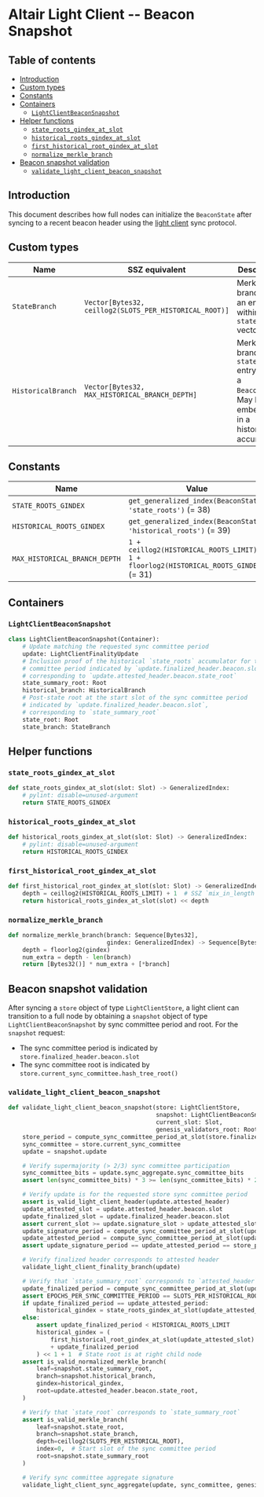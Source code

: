 # Altair Light Client -- Beacon Snapshot

## Table of contents

<!-- TOC -->
<!-- START doctoc generated TOC please keep comment here to allow auto update -->
<!-- DON'T EDIT THIS SECTION, INSTEAD RE-RUN doctoc TO UPDATE -->

- [Introduction](#introduction)
- [Custom types](#custom-types)
- [Constants](#constants)
- [Containers](#containers)
  - [`LightClientBeaconSnapshot`](#lightclientbeaconsnapshot)
- [Helper functions](#helper-functions)
  - [`state_roots_gindex_at_slot`](#state_roots_gindex_at_slot)
  - [`historical_roots_gindex_at_slot`](#historical_roots_gindex_at_slot)
  - [`first_historical_root_gindex_at_slot`](#first_historical_root_gindex_at_slot)
  - [`normalize_merkle_branch`](#normalize_merkle_branch)
- [Beacon snapshot validation](#beacon-snapshot-validation)
  - [`validate_light_client_beacon_snapshot`](#validate_light_client_beacon_snapshot)

<!-- END doctoc generated TOC please keep comment here to allow auto update -->
<!-- /TOC -->

## Introduction

This document describes how full nodes can initialize the `BeaconState` after syncing to a recent beacon header using the [light client](./light-client.md) sync protocol.

## Custom types

| Name | SSZ equivalent | Description
| - | - | - |
| `StateBranch` | `Vector[Bytes32, ceillog2(SLOTS_PER_HISTORICAL_ROOT)]` | Merkle branch of an entry within a `state_roots` vector |
| `HistoricalBranch` | `Vector[Bytes32, MAX_HISTORICAL_BRANCH_DEPTH]` | Merkle branch of a `state_roots` entry within a `BeaconState`. May be embedded in a historical accumulator |

## Constants

| Name | Value |
| - | - |
| `STATE_ROOTS_GINDEX` | `get_generalized_index(BeaconState, 'state_roots')` (= 38) |
| `HISTORICAL_ROOTS_GINDEX` | `get_generalized_index(BeaconState, 'historical_roots')` (= 39) |
| `MAX_HISTORICAL_BRANCH_DEPTH` | `1 + ceillog2(HISTORICAL_ROOTS_LIMIT) + 1 + floorlog2(HISTORICAL_ROOTS_GINDEX)` (= 31) |

## Containers

### `LightClientBeaconSnapshot`

```python
class LightClientBeaconSnapshot(Container):
    # Update matching the requested sync committee period
    update: LightClientFinalityUpdate
    # Inclusion proof of the historical `state_roots` accumulator for the sync
    # committee period indicated by `update.finalized_header.beacon.slot`,
    # corresponding to `update.attested_header.beacon.state_root`
    state_summary_root: Root
    historical_branch: HistoricalBranch
    # Post-state root at the start slot of the sync committee period
    # indicated by `update.finalized_header.beacon.slot`,
    # corresponding to `state_summary_root`
    state_root: Root
    state_branch: StateBranch
```

## Helper functions

### `state_roots_gindex_at_slot`

```python
def state_roots_gindex_at_slot(slot: Slot) -> GeneralizedIndex:
    # pylint: disable=unused-argument
    return STATE_ROOTS_GINDEX
```

### `historical_roots_gindex_at_slot`

```python
def historical_roots_gindex_at_slot(slot: Slot) -> GeneralizedIndex:
    # pylint: disable=unused-argument
    return HISTORICAL_ROOTS_GINDEX
```

### `first_historical_root_gindex_at_slot`

```python
def first_historical_root_gindex_at_slot(slot: Slot) -> GeneralizedIndex:
    depth = ceillog2(HISTORICAL_ROOTS_LIMIT) + 1  # SSZ `mix_in_length`
    return historical_roots_gindex_at_slot(slot) << depth
```

### `normalize_merkle_branch`

```python
def normalize_merkle_branch(branch: Sequence[Bytes32],
                            gindex: GeneralizedIndex) -> Sequence[Bytes32]:
    depth = floorlog2(gindex)
    num_extra = depth - len(branch)
    return [Bytes32()] * num_extra + [*branch]
```

## Beacon snapshot validation

After syncing a `store` object of type `LightClientStore`, a light client can transition to a full node by obtaining a `snapshot` object of type `LightClientBeaconSnapshot` by sync committee period and root. For the `snapshot` request:

- The sync committee period is indicated by `store.finalized_header.beacon.slot`
- The sync committee root is indicated by `store.current_sync_committee.hash_tree_root()`

### `validate_light_client_beacon_snapshot`

```python
def validate_light_client_beacon_snapshot(store: LightClientStore,
                                          snapshot: LightClientBeaconSnapshot,
                                          current_slot: Slot,
                                          genesis_validators_root: Root) -> None:
    store_period = compute_sync_committee_period_at_slot(store.finalized_header.beacon.slot)
    sync_committee = store.current_sync_committee
    update = snapshot.update

    # Verify supermajority (> 2/3) sync committee participation
    sync_committee_bits = update.sync_aggregate.sync_committee_bits
    assert len(sync_committee_bits) * 3 >= len(sync_committee_bits) * 2

    # Verify update is for the requested store sync committee period
    assert is_valid_light_client_header(update.attested_header)
    update_attested_slot = update.attested_header.beacon.slot
    update_finalized_slot = update.finalized_header.beacon.slot
    assert current_slot >= update.signature_slot > update_attested_slot > update_finalized_slot
    update_signature_period = compute_sync_committee_period_at_slot(update.signature_slot)
    update_attested_period = compute_sync_committee_period_at_slot(update_attested_slot)
    assert update_signature_period == update_attested_period == store_period

    # Verify finalized header corresponds to attested header
    validate_light_client_finality_branch(update)

    # Verify that `state_summary_root` corresponds to `attested_header`
    update_finalized_period = compute_sync_committee_period_at_slot(update_finalized_slot)
    assert EPOCHS_PER_SYNC_COMMITTEE_PERIOD == SLOTS_PER_HISTORICAL_ROOT
    if update_finalized_period == update_attested_period:
        historical_gindex = state_roots_gindex_at_slot(update_attested_slot)
    else:
        assert update_finalized_period < HISTORICAL_ROOTS_LIMIT
        historical_gindex = (
            first_historical_root_gindex_at_slot(update_attested_slot)
            + update_finalized_period
        ) << 1 + 1  # State root is at right child node
    assert is_valid_normalized_merkle_branch(
        leaf=snapshot.state_summary_root,
        branch=snapshot.historical_branch,
        gindex=historical_gindex,
        root=update.attested_header.beacon.state_root,
    )

    # Verify that `state_root` corresponds to `state_summary_root`
    assert is_valid_merkle_branch(
        leaf=snapshot.state_root,
        branch=snapshot.state_branch,
        depth=ceillog2(SLOTS_PER_HISTORICAL_ROOT),
        index=0,  # Start slot of the sync committee period
        root=snapshot.state_summary_root
    )

    # Verify sync committee aggregate signature
    validate_light_client_sync_aggregate(update, sync_committee, genesis_validators_root)
```
